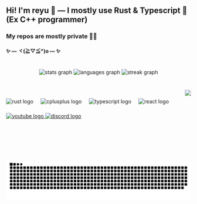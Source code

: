 <br clear="both">

<h2 align="left">Hi! I'm reyu 🫠 — I mostly use Rust & Typescript 🦀 (Ex C++ programmer)</h2>
<h3 align="left">My repos are mostly private 👀🔪</h3>
<h4 align="left">✨ — ヾ(≧▽≦*)o — ✨</h4>

###

<br clear="both">

<div align="center">
  <img src="https://github-readme-stats.vercel.app/api?username=re1yu&hide_title=true&hide_rank=false&show_icons=true&include_all_commits=true&count_private=true&disable_animations=false&theme=gruvbox_light&locale=en&hide_border=true" height="150" alt="stats graph"  />
  <img src="https://github-readme-stats.vercel.app/api/top-langs?username=re1yu&locale=en&hide_title=true&layout=compact&card_width=320&langs_count=8&theme=gruvbox_light&hide_border=true&custom_title=This%20is%20my%20~bootiful~%20%E2%9C%A8%20languages%20that%20i%20use" height="150" alt="languages graph"  />
  <img src="https://streak-stats.demolab.com?user=re1yu&locale=en&mode=daily&theme=gruvbox_light&hide_border=true&border_radius=4" height="170" alt="streak graph"  />
</div>

###

<br clear="both">

<img align="right" height="190" src="https://gifdb.com/images/high/cute-anime-umaru-happy-hug-jc2op6yu2y2pvfxk.gif"  />

###

<div align="left">
  <img src="https://skillicons.dev/icons?i=rust" height="30" alt="rust logo"  />
  <img width="12" />
  <img src="https://cdn.jsdelivr.net/gh/devicons/devicon/icons/cplusplus/cplusplus-original.svg" height="30" alt="cplusplus logo"  />
  <img width="12" />
  <img src="https://cdn.jsdelivr.net/gh/devicons/devicon/icons/typescript/typescript-original.svg" height="30" alt="typescript logo"  />
  <img width="12" />
  <img src="https://cdn.jsdelivr.net/gh/devicons/devicon/icons/react/react-original.svg" height="30" alt="react logo"  />
</div>

###

<div align="left">
  <a href="https://www.youtube.com/channel/UC-cUa1hCPncGJ3gAdzyZuBQ" target="_blank">
    <img src="https://img.shields.io/static/v1?message=Youtube&logo=youtube&label=@rqsu&color=ff1100&logoColor=black&labelColor=ffffff&style=for-the-badge" height="35" alt="youtube logo"  />
  </a>
  <a href="https://discordapp.com/users/135237399667015680" target="_blank">
    <img src="https://img.shields.io/static/v1?message=Discord&logo=discord&label=@r5su&color=0059ff&logoColor=black&labelColor=ffffff&style=for-the-badge" height="35" alt="discord logo"  />
  </a>
</div>

###

<br clear="both">

<img src="https://raw.githubusercontent.com/re1yu/re1yu/output/snake.svg" alt="Snake animation" />

###

